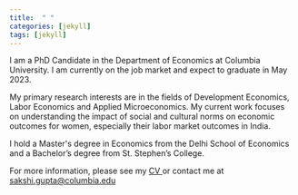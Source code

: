 ```yaml
---
title:  " "
categories: [jekyll]
tags: [jekyll]
---
```

I am a PhD Candidate in the Department of Economics at Columbia University. I am currently on the job market and expect to graduate in May 2023. 

My primary research interests are in the fields of Development Economics, Labor Economics and Applied Microeconomics. My current work focuses on understanding the impact of social and cultural norms on economic outcomes for women, especially their labor market outcomes in India. 
 
I hold a Master's degree in Economics from the Delhi School of Economics and a Bachelor’s degree from St. Stephen’s College.  

For more information, please see my <a href="https://gupta-sakshi.github.io/files/Sakshi_Gupta_CV.pdf" target="_blank">CV </a> or contact me at <a href="mailto:sakshi.gupta@columbia.edu">sakshi.gupta@columbia.edu</a>
